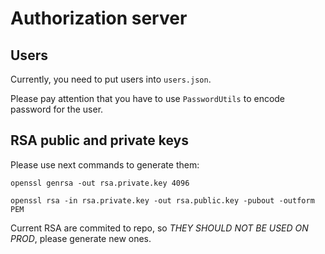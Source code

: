 # Authorization server

## Users

Currently, you need to put users into `users.json`.

Please pay attention that you have to use `PasswordUtils` to encode password for the user.

## RSA public and private keys

Please use next commands to generate them:

```shell
openssl genrsa -out rsa.private.key 4096
```

```shell
openssl rsa -in rsa.private.key -out rsa.public.key -pubout -outform PEM
```

Current RSA are commited to repo, so *THEY SHOULD NOT BE USED ON PROD*, please generate new ones.